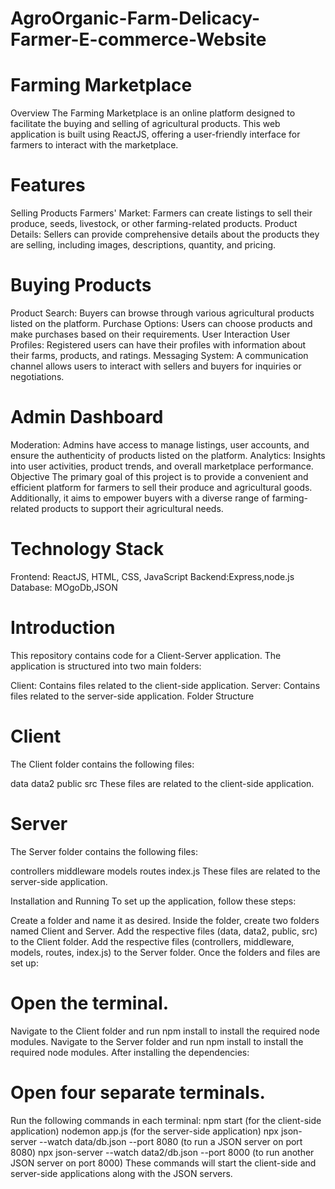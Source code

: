 # AgroOrganic-Farm-Delicacy-Farmer-E-commerce-Website



# Farming Marketplace
Overview
The Farming Marketplace is an online platform designed to facilitate the buying and selling of agricultural products. This web application is built using ReactJS, offering a user-friendly interface for farmers to interact with the marketplace.

# Features
Selling Products
Farmers' Market: Farmers can create listings to sell their produce, seeds, livestock, or other farming-related products.
Product Details: Sellers can provide comprehensive details about the products they are selling, including images, descriptions, quantity, and pricing.
# Buying Products
Product Search: Buyers can browse through various agricultural products listed on the platform.
Purchase Options: Users can choose products and make purchases based on their requirements.
User Interaction
User Profiles: Registered users can have their profiles with information about their farms, products, and ratings.
Messaging System: A communication channel allows users to interact with sellers and buyers for inquiries or negotiations.
# Admin Dashboard
Moderation: Admins have access to manage listings, user accounts, and ensure the authenticity of products listed on the platform.
Analytics: Insights into user activities, product trends, and overall marketplace performance.
Objective
The primary goal of this project is to provide a convenient and efficient platform for farmers to sell their produce and agricultural goods. Additionally, it aims to empower buyers with a diverse range of farming-related products to support their agricultural needs.

# Technology Stack
Frontend: ReactJS, HTML, CSS, JavaScript
Backend:Express,node.js
Database: MOgoDb,JSON


# Introduction
This repository contains code for a Client-Server application. The application is structured into two main folders:

Client: Contains files related to the client-side application.
Server: Contains files related to the server-side application.
Folder Structure
# Client
The Client folder contains the following files:

data
data2
public
src
These files are related to the client-side application.

# Server
The Server folder contains the following files:

controllers
middleware
models
routes
index.js
These files are related to the server-side application.

Installation and Running
To set up the application, follow these steps:

Create a folder and name it as desired.
Inside the folder, create two folders named Client and Server.
Add the respective files (data, data2, public, src) to the Client folder.
Add the respective files (controllers, middleware, models, routes, index.js) to the Server folder.
Once the folders and files are set up:

# Open the terminal.
Navigate to the Client folder and run npm install to install the required node modules.
Navigate to the Server folder and run npm install to install the required node modules.
After installing the dependencies:

# Open four separate terminals.
Run the following commands in each terminal:
npm start (for the client-side application)
nodemon app.js (for the server-side application)
npx json-server --watch data/db.json --port 8080 (to run a JSON server on port 8080)
npx json-server --watch data2/db.json --port 8000 (to run another JSON server on port 8000)
These commands will start the client-side and server-side applications along with the JSON servers.





